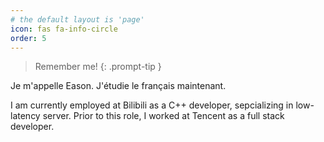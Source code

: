 ```yaml
---
# the default layout is 'page'
icon: fas fa-info-circle
order: 5
---
```


> Remember me! 
{: .prompt-tip }

Je m'appelle Eason. J'étudie le français maintenant.

I am currently employed at Bilibili as a C++ developer, sepcializing in low-latency server. Prior to this role, I worked at Tencent as a full stack developer.

